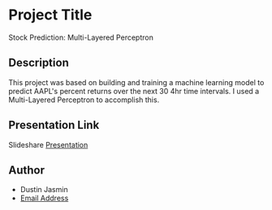 # Project Title

Stock Prediction: Multi-Layered Perceptron

## Description

This project was based on building and training a machine learning model to predict AAPL's
percent returns over the next 30 4hr time intervals. I used a Multi-Layered Perceptron to
accomplish this.


## Presentation Link

Slideshare
[Presentation](https://www.slideshare.net/DustinJasmin/stockpredictionml-presentation)

## Author

* Dustin Jasmin 
* [Email Address](jasmindustin@gmail.com)

